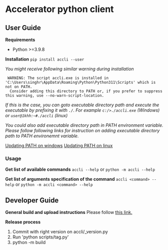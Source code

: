 # Accelerator python client


## User Guide

**Requirements**
* Python >=3.9.8

**Installation**
`pip install accli --user`

*You might receive following similar warning during installation*
```
 WARNING: The script accli.exe is installed in 'C:\Users\singhr\AppData\Roaming\Python\Python311\Scripts' which is not on PATH.
  Consider adding this directory to PATH or, if you prefer to suppress this warning, use --no-warn-script-location.
```

*If this is the case, you can goto executable directory path and execute the executable by prefixing it with `./`. For example `c:/>./accli.exe` (Windows) or `user@1khh:~#./accli` (linux)*

*You could also add executable directory path in PATH environment variable. Please follow following links for instruction on adding executable directory path to PATH environemnt variable.*

[Updating PATH on windows](https://stackoverflow.com/questions/44272416/how-to-add-a-folder-to-path-environment-variable-in-windows-10-with-screensho)
[Updating PATH on linux](https://www.geeksforgeeks.org/how-to-set-path-permanantly-in-linux/)

### Usage

**Get list of available commands**
`accli --help` or `python -m accli --help`

**Get list of arguments specification of the command**
`accli <command> --help` or `python -m accli <command> --help`



## Developer Guide
**General build and upload instructions**
Please follow [this link.](https://packaging.python.org/en/latest/tutorials/packaging-projects/)

**Release process**
1. Commit with right version on accli/_version.py
2. Run 'python scripts/tag.py'
3. python -m build


